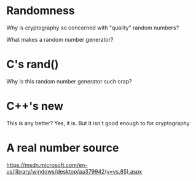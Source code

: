 # Randomness

Why is cryptography so concerned with
"quality" random numbers?

What makes a random number generator? 

# C's rand()

Why is this random number generator such crap? 

# C++'s new <random>

This is any better? Yes, it is. But it isn't good enough to for cryptography

# A real number source
https://msdn.microsoft.com/en-us/library/windows/desktop/aa379942(v=vs.85).aspx


